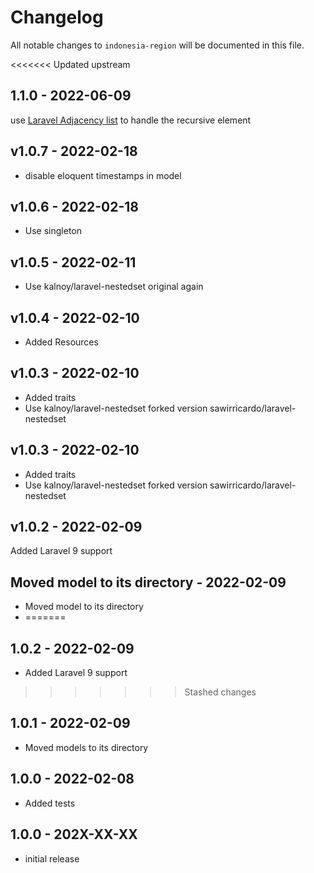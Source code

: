 # Changelog

All notable changes to `indonesia-region` will be documented in this file.

<<<<<<< Updated upstream

## 1.1.0 - 2022-06-09

use [Laravel Adjacency list](https://github.com/staudenmeir/laravel-adjacency-list) to handle the recursive element

## v1.0.7 - 2022-02-18

- disable eloquent timestamps in model

## v1.0.6 - 2022-02-18

- Use singleton

## v1.0.5 - 2022-02-11

- Use kalnoy/laravel-nestedset original again

## v1.0.4 - 2022-02-10

- Added Resources

## v1.0.3 - 2022-02-10

- Added traits
- Use kalnoy/laravel-nestedset forked version sawirricardo/laravel-nestedset

## v1.0.3 - 2022-02-10

- Added traits
- Use kalnoy/laravel-nestedset forked version sawirricardo/laravel-nestedset

## v1.0.2 - 2022-02-09

Added Laravel 9 support

## Moved model to its directory - 2022-02-09

- Moved model to its directory
- =======

## 1.0.2 - 2022-02-09

- Added Laravel 9 support

> > > > > > > Stashed changes

## 1.0.1 - 2022-02-09

- Moved models to its directory

## 1.0.0 - 2022-02-08

- Added tests

## 1.0.0 - 202X-XX-XX

- initial release
